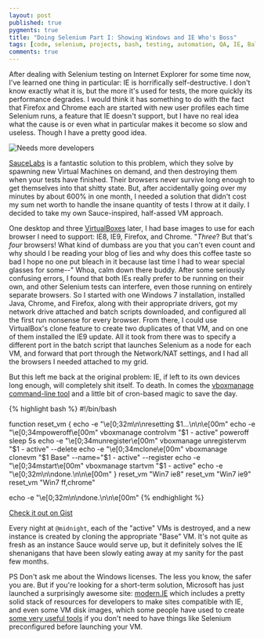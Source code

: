 ```yaml
---
layout: post
published: true
pygments: true
title: "Doing Selenium Part I: Showing Windows and IE Who's Boss"
tags: [code, selenium, projects, bash, testing, automation, QA, IE, Ballmer, VMs]
comments: true
---
```


After dealing with Selenium testing on Internet Explorer for some time now, I've learned one thing in particular: IE is horrifically self-destructive. I don't know exactly what it is, but the more it's used for tests, the more quickly its performance degrades. I would think it has something to do with the fact that Firefox and Chrome each are started with new user profiles each time Selenium runs, a feature that IE doesn't support, but I have no real idea what the cause is or even what in particular makes it become so slow and useless. Though I have a pretty good idea. 

![Needs more developers](http://i.imgur.com/S6ZP6.jpg)

[SauceLabs](https://saucelabs.com/) is a fantastic solution to this problem, which they solve by spawning new Virtual Machines on demand, and then destroying them when your tests have finished. Their browsers never survive long enough to get themselves into that shitty state. But, after accidentally going over my minutes by about 600% in one month, I needed a solution that didn't cost my sum net worth to handle the insane quantity of tests I throw at it daily. I decided to take my own Sauce-inspired, half-assed VM approach. 

One desktop and three [VirtualBoxes](https://www.virtualbox.org/) later, I had base images to use for each browser I need to support: IE8, IE9, Firefox, and Chrome. "*Three*? But that's *four* browsers! What kind of dumbass are you that you can't even count and why should I be reading your blog of lies and why does this coffee taste so bad I hope no one put bleach in it because last time I had to wear special glasses for some--" Whoa, calm down there buddy. After some seriously confusing errors, I found that both IEs really prefer to be running on their own, and other Selenium tests can interfere, even those running on entirely separate browsers. So I started with one Windows 7 installation, installed Java, Chrome, and Firefox, along with their appropriate drivers, got my network drive attached and batch scripts downloaded, and configured all the first run nonsense for every browser. From there, I could use VirtualBox's clone feature to create two duplicates of that VM, and on one of them installed the IE9 update. All it took from there was to specify a different port in the batch script that launches Selenium as a node for each VM, and forward that port through the Network/NAT settings, and I had all the browsers I needed attached to my grid. 

But this left me back at the original problem: IE, if left to its own devices long enough, will completely shit itself. To death. In comes the [vboxmanage command-line tool](http://www.virtualbox.org/manual/ch08.html) and a little bit of cron-based magic to save the day. 

{% highlight bash %}
#!/bin/bash
 
function reset_vm {
    echo -e "\e[0;32m\n\nresetting $1...\n\n\e[00m"
    echo -e "\e[0;34mpoweroff\e[00m"
    vboxmanage controlvm "$1 - active" poweroff
    sleep 5s
    echo -e "\e[0;34munregister\e[00m"
    vboxmanage unregistervm "$1 - active" --delete
    echo -e "\e[0;34mclone\e[00m"
    vboxmanage clonevm "$1 Base" --name="$1 - active" --register
    echo -e "\e[0;34mstart\e[00m"
    vboxmanage startvm "$1 - active"
    echo -e "\e[0;32m\n\ndone.\n\n\e[00m"
}
reset_vm "Win7 ie8"
reset_vm "Win7 ie9"
reset_vm "Win7 ff,chrome"
 
echo -e "\e[0;32m\n\ndone.\n\n\e[00m"
{% endhighlight %}

[Check it out on Gist](https://gist.github.com/pettazz/4947662)

Every night at ```@midnight```, each of the "active" VMs is destroyed, and a new instance is created by cloning the appropriate "Base" VM. It's not quite as fresh as an instance Sauce would serve up, but it definitely solves the IE shenanigans that have been slowly eating away at my sanity for the past few months. 

PS Don't ask me about the Windows licenses. The less you know, the safer you are. But if you're looking for a short-term solution, Microsoft has just launched a surprisingly awesome site: [modern.IE](http://modern.ie/) which includes a pretty solid stack of resources for developers to make sites compatible with IE, and even some VM disk images, which some people have used to create [some very useful tools](https://github.com/xdissent/ievms) if you don't need to have things like Selenium preconfigured before launching your VM. 